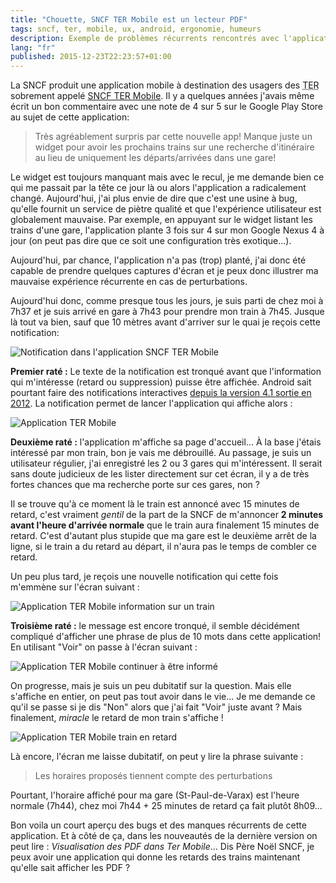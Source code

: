 ```yaml
---
title: "Chouette, SNCF TER Mobile est un lecteur PDF"
tags: sncf, ter, mobile, ux, android, ergonomie, humeurs
description: Exemple de problèmes récurrents rencontrés avec l'application SNCF TER Mobile sur Android.
lang: "fr"
published: 2015-12-23T22:23:57+01:00
---
```


La SNCF produit une application mobile à destination des usagers des <acronym
title="Train Express Régional">TER</acronym> sobrement appelé [SNCF TER
Mobile](https://play.google.com/store/apps/details?id=com.ter.androidapp&hl=fr).
Il y a quelques années j'avais même écrit un bon commentaire avec une note de 4
sur 5 sur le Google Play Store au sujet de cette application:

> Très agréablement surpris par cette nouvelle app! Manque juste un widget pour
> avoir les prochains trains sur une recherche d'itinéraire au lieu de
> uniquement les départs/arrivées dans une gare! 

Le widget est toujours manquant mais avec le recul, je me demande bien ce qui me
passait par la tête ce jour là ou alors l'application a radicalement changé.
Aujourd'hui, j'ai plus envie de dire que c'est une usine à bug, qu'elle fournit
un service de piètre qualité et que l'expérience utilisateur est globalement mauvaise. Par
exemple, en appuyant sur le widget listant les trains d'une gare, l'application
plante 3 fois sur 4 sur mon Google Nexus 4 à jour (on peut pas dire que ce soit
une configuration très exotique...).

Aujourd'hui, par chance, l'application n'a pas (trop)
planté, j'ai donc été capable de prendre quelques captures d'écran et je peux
donc illustrer ma mauvaise expérience récurrente en cas de perturbations.

Aujourd'hui donc, comme presque tous les jours, je suis parti de chez moi à 7h37
et je suis arrivé en gare à 7h43 pour prendre mon train à 7h45. Jusque là tout
va bien, sauf que 10 mètres avant d'arriver sur le quai je reçois cette
notification:

![Notification dans l'application SNCF TER
Mobile](/images/660x/notification-retard-ter.png "Pas très informative cette
notification")

**Premier raté&nbsp;:** Le texte de la notification est tronqué avant que
l'information qui m'intéresse (retard ou suppression) puisse être affichée.
Android sait pourtant faire des notifications interactives [depuis la version 4.1 sortie en
2012](https://developer.android.com/about/versions/android-4.1.html#UI). La
notification permet de lancer l'application qui affiche alors&nbsp;:

![Application TER Mobile](/images/330x/application-ter-mobile.png
"Euh je voulais les informations d'un train")

**Deuxième raté&nbsp;:** l'application m'affiche sa page d'accueil... À la base
j'étais intéressé par mon train, bon je vais me
débrouillé. Au passage, je suis un utilisateur régulier, j'ai enregistré les 2
ou 3 gares qui m'intéressent. Il serait sans doute judicieux de les lister
directement sur cet écran, il y a de très fortes chances que ma recherche porte
sur ces gares, non&nbsp;?

Il se trouve qu'à ce moment là le train est annoncé avec 15 minutes de retard,
c'est vraiment *gentil* de la part de la SNCF de m'annoncer **2 minutes avant
l'heure d'arrivée normale** que le train aura finalement 15 minutes de retard. C'est
d'autant plus stupide que ma gare est le deuxième arrêt de la ligne, si le
train a du retard au départ, il n'aura pas le temps de combler ce retard.

Un peu plus tard, je reçois une nouvelle notification qui cette fois m'emmène
sur l'écran suivant&nbsp;:

![Application TER Mobile information sur un train](/images/330x/application-ter-mobile-info-train.png
"Toujours pas le droit à une information complète")

**Troisième raté&nbsp;:** le message est encore tronqué, il semble décidément
compliqué d'afficher une phrase de plus de 10 mots dans cette application! En
utilisant "Voir" on passe à l'écran suivant&nbsp;:

![Application TER Mobile continuer à être informé](/images/330x/application-ter-mobile-info-train-encore.png
"Je suppose que oui ?")

On progresse, mais je suis un peu dubitatif sur la question. Mais elle s'affiche
en entier, on peut pas tout avoir dans le vie... Je me demande ce qu'il se passe
si je dis "Non" alors que j'ai fait "Voir" juste avant&nbsp;? Mais finalement,
*miracle* le retard de mon train s'affiche&nbsp;!

![Application TER Mobile train en retard](/images/330x/application-ter-mobile-train-retard.png
"Application TER Mobile train en retard")

Là encore, l'écran me laisse dubitatif, on peut y lire la phrase suivante&nbsp;:

> Les horaires proposés tiennent compte des perturbations

Pourtant, l'horaire affiché pour ma gare (St-Paul-de-Varax) est l'heure normale
(7h44), chez moi 7h44 + 25 minutes de retard ça fait plutôt 8h09...

Bon voila un court aperçu des bugs et des manques récurrents de cette application. Et à
côté de ça, dans les nouveautés de la dernière version on peut lire&nbsp;:
*Visualisation des PDF dans Ter Mobile*... Dis Père Noël SNCF, je peux avoir une
application qui donne les retards des trains maintenant qu'elle sait afficher les
PDF&nbsp;?
